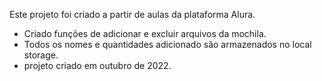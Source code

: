 Este projeto foi criado a partir de aulas da plataforma Alura.

- Criado funções de adicionar e excluir arquivos da mochila.
- Todos os nomes e quantidades adicionado são armazenados no local storage.
- projeto criado em outubro de 2022.
